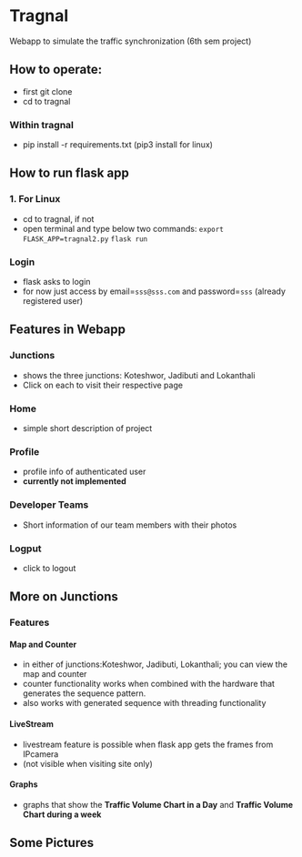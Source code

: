 # Tragnal
Webapp to simulate the traffic synchronization (6th sem project)


## How to operate:
- first git clone 
- cd to tragnal

### Within tragnal
- pip install -r requirements.txt (pip3 install for linux)


## How to run flask app

### 1. For Linux
- cd to tragnal, if not
- open terminal and type below two commands:
``` export FLASK_APP=tragnal2.py ```
``` flask run ```


### Login
- flask asks to login
- for now just access by email=`sss@sss.com` and password=`sss` (already registered user)



## Features in Webapp

### Junctions
- shows the three junctions: Koteshwor, Jadibuti and Lokanthali
- Click on each to visit their respective page

### Home 
- simple short description of project

### Profile
- profile info of authenticated user 
- **currently not implemented**

### Developer Teams
- Short information of our team members with their photos

### Logput
- click to logout


## More on Junctions
### Features

#### Map and Counter
- in either of junctions:Koteshwor, Jadibuti, Lokanthali; you can view the map and counter
- counter functionality works when combined with the hardware that generates the sequence pattern.
- also works with generated sequence with threading functionality

#### LiveStream
- livestream feature is possible when flask app gets the frames from IPcamera
- (not visible when visiting site only)

#### Graphs
- graphs that show the **Traffic Volume Chart in a Day** and **Traffic Volume Chart during a week**



## Some Pictures




